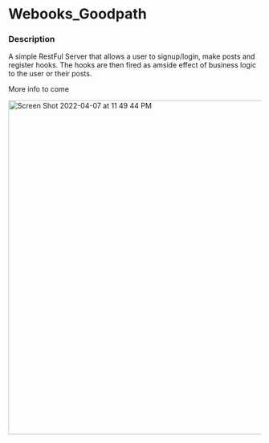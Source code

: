 # Webooks_Goodpath

### Description
A simple RestFul Server that allows a user to signup/login,  make posts and register hooks.
The hooks are then fired as amside effect of business logic to the user or their posts.

More info to come


<img width="665" alt="Screen Shot 2022-04-07 at 11 49 44 PM" src="https://user-images.githubusercontent.com/88467155/162359037-90127969-16fa-4bc4-96c0-4d28d2679fbe.png">
